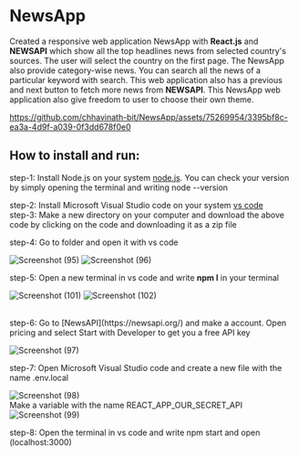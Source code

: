 # NewsApp 

Created a responsive web application NewsApp with <b>React.js</b> and <b>NEWSAPI</b> which show all the top headlines news from selected country's sources. The user will select the country on the first page. The NewsApp also provide category-wise news. You can search all the news of a particular keyword with search. This web application also has a previous and next button to fetch more news from <b>NEWSAPI</b>. This NewsApp web application also give freedom to user to choose their own theme.







https://github.com/chhavinath-bit/NewsApp/assets/75269954/3395bf8c-ea3a-4d9f-a039-0f3dd678f0e0





## How to install and run:

step-1: Install Node.js on your system [node.js](https://nodejs.org/en/download). You can check your version by simply opening the terminal and writing node --version
<br>

step-2: Install Microsoft Visual Studio code on your system [vs code](https://code.visualstudio.com/download)
<br>
step-3: Make a new directory on your computer and download the above code by clicking on the code and downloading it as a zip file 
<br>

step-4: Go to folder and open it with vs code

![Screenshot (95)](https://github.com/chhavinath-bit/NewsApp/assets/75269954/1d3ccb19-1433-4c5a-9659-36537639352c)
![Screenshot (96)](https://github.com/chhavinath-bit/NewsApp/assets/75269954/dbc96fe6-3729-4747-b2f1-e89ea66e0a4b)
<br>

step-5: Open a new terminal in vs code and write <b>npm I</b> in your terminal 

![Screenshot (101)](https://github.com/chhavinath-bit/NewsApp/assets/75269954/8a3bd920-2f69-461f-a7e9-6e12806eb4c3)
![Screenshot (102)](https://github.com/chhavinath-bit/NewsApp/assets/75269954/91b9e9ac-558e-4b57-82d1-9b3d1172e9fc)

<br>
step-6: Go to [NewsAPI](https://newsapi.org/) and make a account. Open pricing and select Start with Developer to get you a free API key

![Screenshot (97)](https://github.com/chhavinath-bit/NewsApp/assets/75269954/2d62a79b-86f7-4817-b66d-de164b1fef6e)


step-7: Open Microsoft Visual Studio code and create a new file with the name .env.local

![Screenshot (98)](https://github.com/chhavinath-bit/NewsApp/assets/75269954/8f311974-1e8e-4f86-8f54-fa2f109d8c56)
<br> 
Make a variable with the name REACT_APP_OUR_SECRET_API
![Screenshot (99)](https://github.com/chhavinath-bit/NewsApp/assets/75269954/9222a079-9aaf-4e9e-baff-8fca7be213c7)
 

step-8: Open the terminal in vs code and write npm start and open (localhost:3000)
